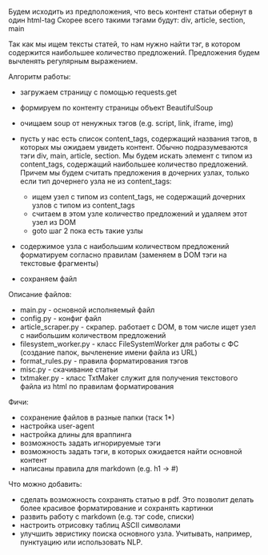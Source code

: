 Будем исходить из предположения, что весь контент статьи обернут в один html-tag
Скорее всего такими тэгами будут: div, article, section, main

Так как мы ищем тексты статей, то нам нужно найти тэг, в котором содержится 
наибольшее количество предложений. 
Предложения будем вычленять регулярным выражением.

Алгоритм работы:
- загружаем страницу с помощью requests.get
- формируем по контенту страницы объект BeautifulSoup
- очищаем soup от ненужных тэгов (e.g. script, link, iframe, img)
- пусть у нас есть список content_tags, содержащий названия тэгов, 
в которых мы ожидаем увидеть контент. Обычно подразумеваются тэги 
div, main, article, section. 
Мы будем искать элемент с типом из content_tags, содержащий наибольшее 
количество предложений. Причем мы будем считать предложения в дочерних узлах, 
только если тип дочернего узла не из content_tags: 
    - ищем узел с типом из content_tags, не содержащий дочерних узлов с типом из 
    content_tags
    - считаем в этом узле количество предложений и удаляем этот узел из DOM
    - goto шаг 2 пока есть такие узлы

- содержимое узла с наибольшим количеством предложений форматируем 
согласно правилам (заменяем в DOM тэги на текстовые фрагменты)
- сохраняем файл

Описание файлов:
- main.py - основной исполняемый файл
- config.py - конфиг файл
- article_scraper.py - скрапер. работает с DOM, в том числе ищет узел с 
наибольшим количеством предложений
- filesystem_worker.py - класс FileSystemWorker для работы с ФС 
(создание папок, вычленение имени файла из URL)
- format_rules.py - правила форматирования тэгов
- misc.py - скачивание статьи
- txtmaker.py - класс TxtMaker служит для получения текстового файла из html 
по правилам форматирования

Фичи:
- сохранение файлов в разные папки (таск 1*)
- настройка user-agent
- настройка длины для враппинга
- возможность задать игнорируемые тэги 
- возможность задать тэги, в которых ожидается найти основной контент
- написаны правила для markdown (e.g. h1 -> #)

Что можно добавить:
- сделать возможность сохранять статью в pdf. Это позволит делать более красивое
форматирование и сохранять картинки
- развить работу с markdown (e.g. тэг code, списки)
- настроить отрисовку таблиц ASCII символами
- улучшить эвристику поиска основного узла. Учитывать, например, пунктуацию или
использовать NLP.